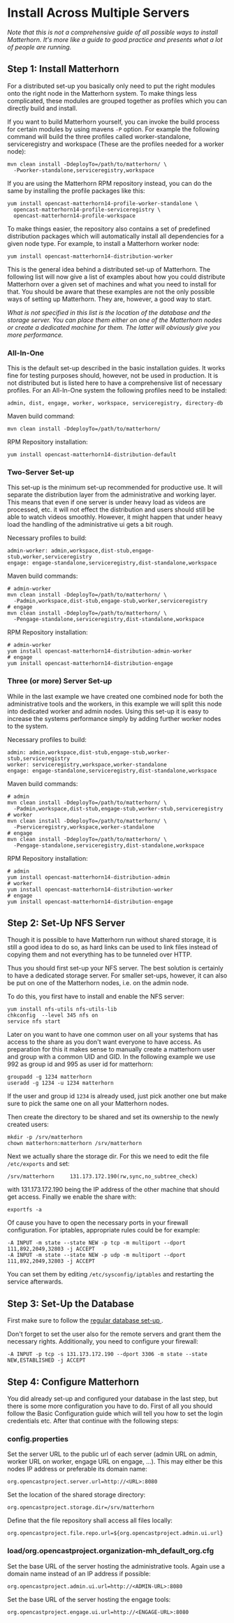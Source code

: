 Install Across Multiple Servers
===============================

*Note that this is not a comprehensive guide of all possible ways to install
Matterhorn. It's more like a guide to good practice and presents what a lot of
people are running.*

Step 1: Install Matterhorn
--------------------------

For a distributed set-up you basically only need to put the right modules onto
the right node in the Matterhorn system. To make things less complicated, these
modules are grouped together as profiles which you can directly build and
install.

If you want to build Matterhorn yourself, you can invoke the build process for
certain modules by using mavens `-P` option. For example the following command
will build the three profiles called worker-standalone, serviceregistry and
workspace (These are the profiles needed for a worker node):

```
mvn clean install -DdeployTo=/path/to/matterhorn/ \
  -Pworker-standalone,serviceregistry,workspace
```

If you are using the Matterhorn RPM repository instead, you can do the same by
installing the profile packages like this:

```
yum install opencast-matterhorn14-profile-worker-standalone \
  opencast-matterhorn14-profile-serviceregistry \
  opencast-matterhorn14-profile-workspace
```

To make things easier, the repository also contains a set of predefined
distribution packages which will automatically install all dependencies for a
given node type. For example, to install a Matterhorn worker node:

```
yum install opencast-matterhorn14-distribution-worker
```

This is the general idea behind a distributed set-up of Matterhorn. The
following list will now give a list of examples about how you could distribute
Matterhorn over a given set of machines and what you need to install for that.
You should be aware that these examples are not the only possible ways of
setting up Matterhorn. They are, however, a good way to start.

   *What is not specified in this list is the location of the database and the
   storage server. You can place them either on one of the Matterhorn nodes or
   create a dedicated machine for them. The latter will obviously give you more
   performance.*


### All-In-One

This is the default set-up described in the basic installation guides. It works
fine for testing purposes should, however, not be used in production. It is not
distributed but is listed here to have a comprehensive list of necessary
profiles. For an All-In-One system the following profiles need to be installed:

```
admin, dist, engage, worker, workspace, serviceregistry, directory-db
```

Maven build command:

```
mvn clean install -DdeployTo=/path/to/matterhorn/
```

RPM Repository installation:

```
yum install opencast-matterhorn14-distribution-default
```


### Two-Server Set-up

This set-up is the minimum set-up recommended for productive use. It will
separate the distribution layer from the administrative and working layer. This
means that even if one server is under heavy load as videos are processed, etc.
it will not effect the distribution and users should still be able to watch
videos smoothly. However, it might happen that under heavy load the handling of
the administrative ui gets a bit rough.

Necessary profiles to build:

```
admin-worker: admin,workspace,dist-stub,engage-stub,worker,serviceregistry
engage: engage-standalone,serviceregistry,dist-standalone,workspace
```

Maven build commands:

```
# admin-worker
mvn clean install -DdeployTo=/path/to/matterhorn/ \
  -Padmin,workspace,dist-stub,engage-stub,worker,serviceregistry
# engage
mvn clean install -DdeployTo=/path/to/matterhorn/ \
  -Pengage-standalone,serviceregistry,dist-standalone,workspace
```

RPM Repository installation:

```
# admin-worker
yum install opencast-matterhorn14-distribution-admin-worker
# engage
yum install opencast-matterhorn14-distribution-engage
```


### Three (or more) Server Set-up

While in the last example we have created one combined node for both the
administrative tools and the workers, in this example we will split this node
into dedicated worker and admin nodes. Using this set-up it is easy to increase
the systems performance simply by adding further worker nodes to the system.

Necessary profiles to build:

```
admin: admin,workspace,dist-stub,engage-stub,worker-stub,serviceregistry
worker: serviceregistry,workspace,worker-standalone
engage: engage-standalone,serviceregistry,dist-standalone,workspace
```

Maven build commands:

```
# admin
mvn clean install -DdeployTo=/path/to/matterhorn/ \
  -Padmin,workspace,dist-stub,engage-stub,worker-stub,serviceregistry
# worker
mvn clean install -DdeployTo=/path/to/matterhorn/ \
  -Pserviceregistry,workspace,worker-standalone
# engage
mvn clean install -DdeployTo=/path/to/matterhorn/ \
  -Pengage-standalone,serviceregistry,dist-standalone,workspace
```

RPM Repository installation:

```
# admin
yum install opencast-matterhorn14-distribution-admin
# worker
yum install opencast-matterhorn14-distribution-worker
# engage
yum install opencast-matterhorn14-distribution-engage
```


Step 2: Set-Up NFS Server
-------------------------

Though it is possible to have Matterhorn run without shared storage, it is
still a good idea to do so, as hard links can be used to link files instead of
copying them and not everything has to be tunneled over HTTP.

Thus you should first set-up your NFS server. The best solution is certainly to
have a dedicated storage server. For smaller set-ups, however, it can also be
put on one of the Matterhorn nodes, i.e. on the admin node.

To do this, you first have to install and enable the NFS server:

```
yum install nfs-utils nfs-utils-lib
chkconfig  --level 345 nfs on
service nfs start
```

Later on you want to have one common user on all your systems that has access
to the share as you don't want everyone to have access. As preparation for this
it makes sense to manually create a matterhorn user and group with a common UID
and GID. In the following example we use 992 as group id and 995 as user id for
matterhorn:

```
groupadd -g 1234 matterhorn
useradd -g 1234 -u 1234 matterhorn
```

If the user and group id `1234` is already used, just pick another one but make
sure to pick the same one on all your Matterhorn nodes.

Then create the directory to be shared and set its ownership to the newly
created users:

```
mkdir -p /srv/matterhorn
chown matterhorn:matterhorn /srv/matterhorn
```

Next we actually share the storage dir. For this we need to edit the file
`/etc/exports` and set:

```
/srv/matterhorn     131.173.172.190(rw,sync,no_subtree_check)
```

with 131.173.172.190 being the IP address of the other machine that should get
access. Finally we enable the share with:

```
exportfs -a
```

Of cause you have to open the necessary ports in your firewall configuration.
For iptables, appropriate rules could be for example:

```
-A INPUT -m state --state NEW -p tcp -m multiport --dport 111,892,2049,32803 -j ACCEPT
-A INPUT -m state --state NEW -p udp -m multiport --dport 111,892,2049,32803 -j ACCEPT
```

You can set them by editing `/etc/sysconfig/iptables` and restarting the
service afterwards.



Step 3: Set-Up the Database
---------------------------

First make sure to follow the [regular database set-up
](https://opencast.jira.com/wiki/display/MHTRUNK/MySQL+Database+Configuration).

Don't forget to set the user also for the remote servers and grant them the
necessary rights. Additionally, you need to configure your firewall:

```
-A INPUT -p tcp -s 131.173.172.190 --dport 3306 -m state --state NEW,ESTABLISHED -j ACCEPT
```



Step 4: Configure Matterhorn
----------------------------

You did already set-up and configured your database in the last step, but there
is some more configuration you have to do. First of all you should follow the
Basic Configuration guide which will tell you how to set the login credentials
etc. After that continue with the following steps:

### config.properties

Set the server URL to the public url of each server (admin URL on admin, worker
URL on worker, engage URL on engage, …). This may either be this nodes IP
address or preferable its domain name:

```
org.opencastproject.server.url=http://<URL>:8080
```

Set the location of the shared storage directory:

```
org.opencastproject.storage.dir=/srv/matterhorn
```

Define that the file repository shall access all files locally:

```
org.opencastproject.file.repo.url=${org.opencastproject.admin.ui.url}
```

### load/org.opencastproject.organization-mh_default_org.cfg

 Set the base URL of the server hosting the administrative tools. Again use a
 domain name instead of an IP address if possible:

```
org.opencastproject.admin.ui.url=http://<ADMIN-URL>:8080
```

Set the base URL of the server hosting the engage tools:

```
org.opencastproject.engage.ui.url=http://<ENGAGE-URL>:8080
```
